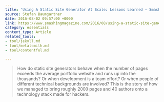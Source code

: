 ```yaml
---
title: 'Using A Static Site Generator At Scale: Lessons Learned – Smashing Magazine'
source: Stefan Baumgartner
date: 2016-08-02 09:57:00 +0000
link: https://www.smashingmagazine.com/2016/08/using-a-static-site-generator-at-scale-lessons-learned/
category: essentials
content_type: Article
related_tools:
- tool/jekyll.md
- tool/metalsmith.md
- tool/contentful.md

---
```

> How do static site generators behave when the number of pages exceeds the average portfolio website and runs up into the thousands? Or when development is a team effort? Or when people of different technical backgrounds are involved? This is the story of how we managed to bring roughly 2000 pages and 40 authors onto a technology stack made for hackers.





